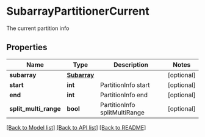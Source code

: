 # SubarrayPartitionerCurrent

The current partition info
## Properties
Name | Type | Description | Notes
------------ | ------------- | ------------- | -------------
**subarray** | [**Subarray**](Subarray.md) |  | [optional] 
**start** | **int** | PartitionInfo start | [optional] 
**end** | **int** | PartitionInfo end | [optional] 
**split_multi_range** | **bool** | PartitionInfo splitMultiRange | [optional] 

[[Back to Model list]](../README.md#documentation-for-models) [[Back to API list]](../README.md#documentation-for-api-endpoints) [[Back to README]](../README.md)


